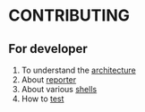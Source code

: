 # CONTRIBUTING

## For developer

1. To understand the [architecture](docs/architecture.md)
2. About [reporter](docs/reporter.md)
3. About various [shells](docs/shells.md)
4. How to [test](docs/test.md)
